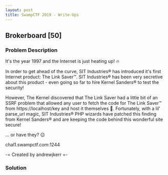 ```yaml
---
layout: post
title: SwampCTF 2019 - Write-Ups
---
```


## Brokerboard [50]

### Problem Description

It's the year 1997 and the Internet is just heating up! :fire:

In order to get ahead of the curve, SIT Industries® has introduced it's first Internet product: The Link Saver™. SIT Industries® has been very secretive about this product - even going so far to hire Kernel Sanders® to test the security!

However, The Kernel discovered that The Link Saver had a little bit of an SSRF problem that allowed any user to fetch the code for The Link Saver™ from https://localhost/key and host it themselves :grimacing:. Fortunately, with a lil' parse_url magic, SIT Industries® PHP wizards have patched this finding from Kernel Sanders® and are keeping the code behind this wonderful site secure!

... or have they? :wink:

chal1.swampctf.com:1244

-= Created by andrewjkerr =-

### Solution


